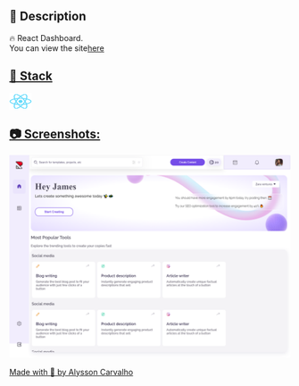 <h2>🔖 Description</h2>
<p>🔥 React Dashboard. <br>
You can view the site<a href="https://retink-assessment-alyssoncarval.vercel.app/" target="_blank">here</p>

<h2>🚀 Stack</h2>
<div style="display: inline_block">
  <img align="center" alt="Alysson-React" height="30" width="40" src="https://raw.githubusercontent.com/devicons/devicon/master/icons/react/react-original.svg">
</div>

<h2>📷 Screenshots:</h2>

<img src="./src/images/screenshot-1.png">

Made with 🤍 by <a href="https://github.com/alyssoncarval/" target="_blank">Alysson Carvalho</a></p>